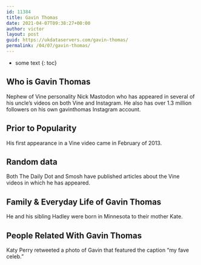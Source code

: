 ```yaml
---
id: 11384
title: Gavin Thomas
date: 2021-04-07T09:38:27+00:00
author: victor
layout: post
guid: https://ukdataservers.com/gavin-thomas/
permalink: /04/07/gavin-thomas/
---
```


* some text
{: toc}


## Who is Gavin Thomas



Nephew of Vine personality Nick Mastodon who has appeared in several of his uncle&#8217;s videos on both Vine and Instagram. He also has over 1.3 million followers on his own gavinthomas Instagram account. 

                
                
                
## Prior to Popularity



His first appearance in a Vine video came in February of 2013.

                
                
                
## Random data



Both The Daily Dot and Smosh have published articles about the Vine videos in which he has appeared.

                
                
                
## Family & Everyday Life of Gavin Thomas



He and his sibling Hadley were born in Minnesota to their mother Kate.

                
                
                
## People Related With Gavin Thomas



Katy Perry retweeted a photo of Gavin that featured the caption &#8220;my fave celeb.&#8221;

                
              
            
          
          
          